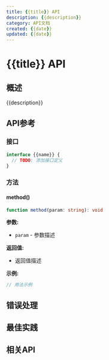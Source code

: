 ```yaml
---
title: {{title}} API
description: {{description}}
category: API文档
created: {{date}}
updated: {{date}}
---
```


# {{title}} API

## 概述

{{description}}

## API参考

### 接口

```typescript
interface {{name}} {
  // TODO: 添加接口定义
}
```

### 方法

#### method()

```typescript
function method(param: string): void
```

**参数:**

- `param` - 参数描述

**返回值:**

- 返回值描述

**示例:**

```typescript
// 用法示例
```

## 错误处理

## 最佳实践

## 相关API
